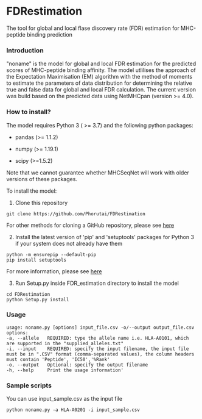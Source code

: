 # FDRestimation
The tool for global and local flase discovery rate (FDR) estimation for MHC-peptide binding prediction
### **Introduction**
"noname" is the model for global and local FDR estimation for the predicted scores of MHC-peptide binding affinity. The model utlilises the approach of the Expectation Maximisation (EM) algorithm with the method of moments to estimate the parameters of data distribution for determining the relative true and false data for global and local FDR calculation. The current version was build based on the predicted data using NetMHCpan (version >= 4.0). 

### **How to install?**
The model requires Python 3 ( >= 3.7) and the following python packages:

- pandas (>= 1.1.2)

- numpy (>= 1.19.1)

- scipy (>=1.5.2)

Note that we cannot guarantee whether MHCSeqNet will work with older versions of these packages.

To install the model:

1. Clone this repository
```
git clone https://github.com/Phorutai/FDRestimation
```
For other methods for cloning a GitHub repository, please see  [here](https://help.github.com/articles/cloning-a-repository/)

2. Install the latest version of 'pip' and 'setuptools' packages for Python 3 if your system does not already have them
```
python -m ensurepip --default-pip
pip install setuptools
```
For more information, please see [here](https://packaging.python.org/tutorials/installing-packages/#install-pip-setuptools-and-wheel)

3.  Run Setup.py inside FDR_estimation directory to install the model
```
cd FDRestimation
python Setup.py install
```

### **Usage**
```
usage: noname.py [options] input_file.csv -o/--output output_file.csv
options:
-a, --allele   REQUIRED: type the allele name i.e. HLA-A0101, which are supported in the "supplied_alleles.txt"
-i, --input    REQUIRED: specify the input filename, the input file must be in ".CSV" format (comma-separated values), the column headers must contain 'Peptide', 'IC50','%Rank'
-o, --output   Optional: specify the output filename 
-h, --help     Print the usage information'
```

### **Sample scripts**
You can use input_sample.csv as the input file
```
python noname.py -a HLA-A0201 -i input_sample.csv
```

